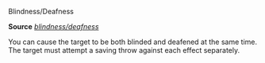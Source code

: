Blindness/Deafness

**Source** [_blindness/deafness_](spells/blindnessDeafness.md#_blindness-deafness)

You can cause the target to be both blinded and deafened at the same time. The target must attempt a saving throw against each effect separately.

